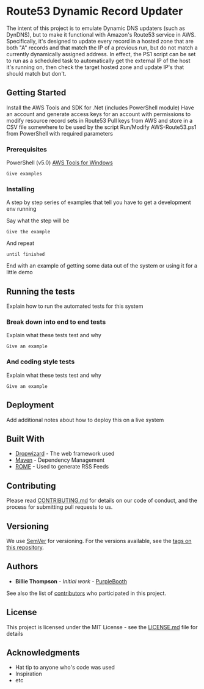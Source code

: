 # Route53 Dynamic Record Updater

The intent of this project is to emulate Dynamic DNS updaters (such as DynDNS), but to make it functional with Amazon's Route53 service in AWS. Specifically, it's designed to update every record in a hosted zone that are both "A" records and that match the IP of a previous run, but do not match a currently dynamically assigned address. In effect, the PS1 script can be set to run as a scheduled task to automatically get the external IP of the host it's running on, then check the target hosted zone and update IP's that should match but don't.

## Getting Started

Install the AWS Tools and SDK for .Net (includes PowerShell module)
Have an account and generate access keys for an account with permissions to modify resource record sets in Route53
Pull keys from AWS and store in a CSV file somewhere to be used by the script
Run/Modify AWS-Route53.ps1 from PowerShell with required parameters

### Prerequisites

PowerShell (v5.0)
[AWS Tools for Windows](http://sdk-for-net.amazonwebservices.com/latest/AWSToolsAndSDKForNet.msi)

```
Give examples
```

### Installing

A step by step series of examples that tell you have to get a development env running

Say what the step will be

```
Give the example
```

And repeat

```
until finished
```

End with an example of getting some data out of the system or using it for a little demo

## Running the tests

Explain how to run the automated tests for this system

### Break down into end to end tests

Explain what these tests test and why

```
Give an example
```

### And coding style tests

Explain what these tests test and why

```
Give an example
```

## Deployment

Add additional notes about how to deploy this on a live system

## Built With

* [Dropwizard](http://www.dropwizard.io/1.0.2/docs/) - The web framework used
* [Maven](https://maven.apache.org/) - Dependency Management
* [ROME](https://rometools.github.io/rome/) - Used to generate RSS Feeds

## Contributing

Please read [CONTRIBUTING.md](https://gist.github.com/PurpleBooth/b24679402957c63ec426) for details on our code of conduct, and the process for submitting pull requests to us.

## Versioning

We use [SemVer](http://semver.org/) for versioning. For the versions available, see the [tags on this repository](https://github.com/your/project/tags). 

## Authors

* **Billie Thompson** - *Initial work* - [PurpleBooth](https://github.com/PurpleBooth)

See also the list of [contributors](https://github.com/your/project/contributors) who participated in this project.

## License

This project is licensed under the MIT License - see the [LICENSE.md](LICENSE.md) file for details

## Acknowledgments

* Hat tip to anyone who's code was used
* Inspiration
* etc
